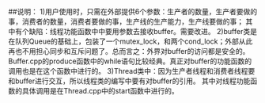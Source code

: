 ##说明：
1)用户使用时，只需在外部提供6个参数：生产者的数量，生产者要做的事，消费者的数量，消费者要做的事，生产线的生产能力，生产线要做的事；
  其中有个缺陷：线程功能函数中中要用参数去接收buffer。需要改进。
2)buffer类是在队列Queue的基础上，包装了一个mutex_lock，和两个cond_lock；外部从此再也不用担心同步和互斥问题了。总而言之：外界对buffer的访问都是安全的。
  Buffer.cpp的produce函数中的while语句比较经典。真正对buffer的功能函数的调用也是在这个函数中进行的。
3)Thread类中：因为生产者线程和消费者线程要和buffer进行交互，所以线程类的编写中要有对buffer的引用。
  其中对线程功能函数的具体调用是在Thread.cpp中的start函数中进行的。
